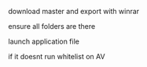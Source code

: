 download master and export with winrar

ensure all folders are there

launch application file

if it doesnt run whitelist on AV 
